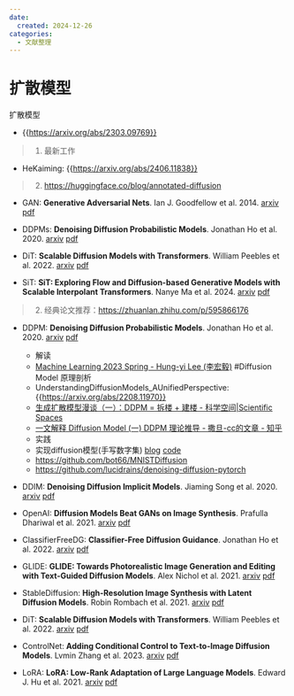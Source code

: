 ```yaml
---
date:
  created: 2024-12-26
categories:
  - 文献整理
---
```


# 扩散模型

扩散模型

<!-- more -->


- {{https://arxiv.org/abs/2303.09769}}

> 1. 最新工作
- HeKaiming: {{https://arxiv.org/abs/2406.11838}}

> 2. https://huggingface.co/blog/annotated-diffusion

- GAN: **Generative Adversarial Nets**. Ian J. Goodfellow et al. 2014. [arxiv](https://arxiv.org/abs/1406.2661) [pdf](pdfs/GAN_Ian_J._Goodfellow_et_al_1406.2661.pdf)

- DDPMs: **Denoising Diffusion Probabilistic Models**. Jonathan Ho et al. 2020. [arxiv](https://arxiv.org/abs/2006.11239) [pdf](pdfs/DDPMs_Jonathan_Ho_et_al_2006.11239.pdf)

- DiT: **Scalable Diffusion Models with Transformers**. William Peebles et al. 2022. [arxiv](https://arxiv.org/abs/2212.09748) [pdf](pdfs/DiT_William_Peebles_et_al_2212.09748.pdf)

- SiT: **SiT: Exploring Flow and Diffusion-based Generative Models with Scalable  Interpolant Transformers**. Nanye Ma et al. 2024. [arxiv](https://arxiv.org/abs/2401.08740) [pdf](pdfs/SiT_Nanye_Ma_et_al_2401.08740.pdf)

> 2. 经典论文推荐：https://zhuanlan.zhihu.com/p/595866176

- DDPM: **Denoising Diffusion Probabilistic Models**. Jonathan Ho et al. 2020. [arxiv](https://arxiv.org/abs/2006.11239) [pdf](pdfs/DDPM_Jonathan_Ho_et_al_2006.11239.pdf)
  - 解读
   - [Machine Learning 2023 Spring - Hung-yi Lee (李宏毅)](https://speech.ee.ntu.edu.tw/~hylee/ml/2023-spring.php) #Diffusion Model 原理剖析
   - UnderstandingDiffusionModels_AUnifiedPerspective: {{https://arxiv.org/abs/2208.11970}}
   - [生成扩散模型漫谈（一）：DDPM = 拆楼 + 建楼 - 科学空间|Scientific Spaces ](https://kexue.fm/archives/9119?sharesource=weibo)
   - [一文解释 Diffusion Model (一) DDPM 理论推导 - 撒旦-cc的文章 - 知乎](https://zhuanlan.zhihu.com/p/565901160)
  - 实践
   - 实现diffusion模型(手写数字集) [blog](https://juejin.cn/post/7363823940606066728) [code](https://github.com/guchengzhong/diffusion-model)
   - https://github.com/bot66/MNISTDiffusion
   - https://github.com/lucidrains/denoising-diffusion-pytorch
  
- DDIM: **Denoising Diffusion Implicit Models**. Jiaming Song et al. 2020. [arxiv](https://arxiv.org/abs/2010.02502) [pdf](pdfs/DDIM_Jiaming_Song_et_al_2010.02502.pdf)
- OpenAI: **Diffusion Models Beat GANs on Image Synthesis**. Prafulla Dhariwal et al. 2021. [arxiv](https://arxiv.org/abs/2105.05233) [pdf](pdfs/OpenAI_Prafulla_Dhariwal_et_al_2105.05233.pdf)
- ClassifierFreeDG: **Classifier-Free Diffusion Guidance**. Jonathan Ho et al. 2022. [arxiv](https://arxiv.org/abs/2207.12598) [pdf](pdfs/ClassifierFreeDG_Jonathan_Ho_et_al_2207.12598.pdf)
- GLIDE: **GLIDE: Towards Photorealistic Image Generation and Editing with  Text-Guided Diffusion Models**. Alex Nichol et al. 2021. [arxiv](https://arxiv.org/abs/2112.10741) [pdf](pdfs/GLIDE_Alex_Nichol_et_al_2112.10741.pdf)
- StableDiffusion: **High-Resolution Image Synthesis with Latent Diffusion Models**. Robin Rombach et al. 2021. [arxiv](https://arxiv.org/abs/2112.10752) [pdf](pdfs/StableDiffusion_Robin_Rombach_et_al_2112.10752.pdf)
- DiT: **Scalable Diffusion Models with Transformers**. William Peebles et al. 2022. [arxiv](https://arxiv.org/abs/2212.09748) [pdf](pdfs/DiT_William_Peebles_et_al_2212.09748.pdf)
- ControlNet: **Adding Conditional Control to Text-to-Image Diffusion Models**. Lvmin Zhang et al. 2023. [arxiv](https://arxiv.org/abs/2302.05543) [pdf](pdfs/ControlNet_Lvmin_Zhang_et_al_2302.05543.pdf)
- LoRA: **LoRA: Low-Rank Adaptation of Large Language Models**. Edward J. Hu et al. 2021. [arxiv](https://arxiv.org/abs/2106.09685) [pdf](pdfs/LoRA_Edward_J._Hu_et_al_2106.09685.pdf)

